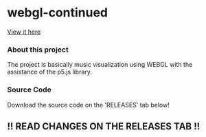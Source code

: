 # webgl-continued
[View it here](https://bynabil.github.io/webgl-continued)

### About this project
The project is basically music visualization using WEBGL with the assistance of the p5.js library.

### Source Code
Download the source code on the 'RELEASES' tab below!

## !! READ CHANGES ON THE RELEASES TAB !!
